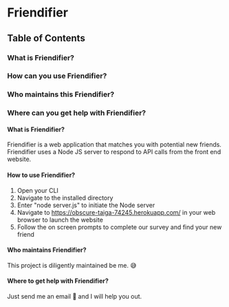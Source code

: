 # Friendifier

## Table of Contents
### What is Friendifier?
### How can you use Friendifier?
### Who maintains this Friendifier?
### Where can you get help with Friendifier?


#### What is Friendifier?
Friendifier is a web application that matches you with potential new friends. Friendifier uses a Node JS server to respond to API calls from the front end website.

#### How to use Friendifier?
1. Open your CLI
1. Navigate to the installed directory
1. Enter "node server.js" to initiate the Node server
1. Navigate to https://obscure-taiga-74245.herokuapp.com/ in your web browser to launch the website
1. Follow the on screen prompts to complete our survey and find your new friend

#### Who maintains Friendifier?
This project is diligently maintained be me. :sweat_smile:

#### Where to get help with Friendifier?
Just send me an email :e-mail: and I will help you out.

